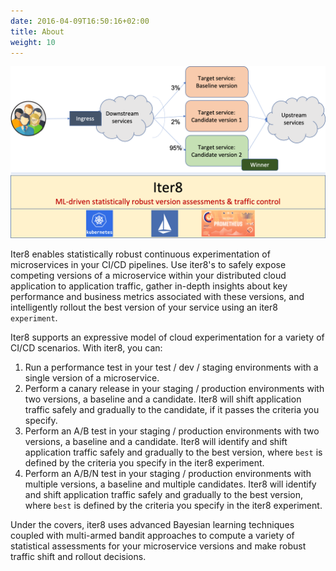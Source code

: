 ```yaml
---
date: 2016-04-09T16:50:16+02:00
title: About
weight: 10
---
```


![iter8pic](/images/iter8pic.png)

Iter8 enables statistically robust continuous experimentation of microservices in your CI/CD pipelines. Use iter8's to safely expose competing versions of a microservice within your distributed cloud application to application traffic, gather in-depth insights about key performance and business metrics associated with these versions, and intelligently rollout the best version of your service using an iter8 `experiment`.

Iter8 supports an expressive model of cloud experimentation for a variety of CI/CD scenarios. With iter8, you can:

1. Run a performance test in your test / dev / staging environments with a single version of a microservice.
2. Perform a canary release in your staging / production environments with two versions, a baseline and a candidate. Iter8 will shift application traffic safely and gradually to the candidate, if it passes the criteria you specify.
3. Perform an A/B test in your staging / production environments with two versions, a baseline and a candidate. Iter8 will identify and shift application traffic safely and gradually to the best version, where `best` is defined by the criteria you specify in the iter8 experiment.
4. Perform an A/B/N test in your staging / production environments with multiple versions, a baseline and multiple candidates. Iter8 will identify and shift application traffic safely and gradually to the best version, where `best` is defined by the criteria you specify in the iter8 experiment.

Under the covers, iter8 uses advanced Bayesian learning techniques coupled with multi-armed bandit approaches to compute a variety of statistical assessments for your microservice versions and make robust traffic shift and rollout decisions.
